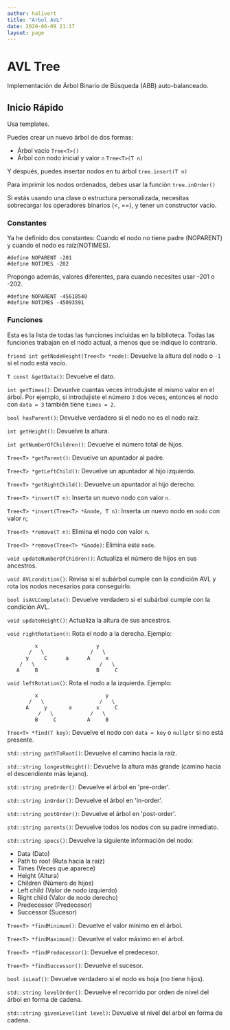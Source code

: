 ```yaml
---
author: halivert
title: "Árbol AVL"
date: 2020-06-09 21:17
layout: page
---
```



# AVL Tree
Implementación de Árbol Binario de Búsqueda (ABB) auto-balanceado.

## Inicio Rápido
  Usa templates.

  Puedes crear un nuevo árbol de dos formas:
  - Árbol vacío `Tree<T>()`
  - Árbol con nodo inicial y valor `n` `Tree<T>(T n)`

  Y después, puedes insertar nodos en tu árbol `tree.insert(T n)`

  Para imprimir los nodos ordenados, debes usar la función
  `tree.inOrder()`

  Si estás usando una clase o estructura personalizada, necesitas
  sobrecargar los operadores binarios (<, ==), y tener un constructor
  vacío.

### Constantes
  Ya he definido dos constantes: Cuando el nodo no tiene padre
  (NOPARENT) y cuando el nodo es raíz(NOTIMES).

  `#define NOPARENT -201`\
  `#define NOTIMES -202`

  Propongo además, valores diferentes, para cuando necesites usar -201 o
  -202.

  `#define NOPARENT -45618540`\
  `#define NOTIMES -45093591`

### Funciones
  Esta es la lista de todas las funciones incluidas en la biblioteca.
  Todas las funciones trabajan en el nodo actual, a menos que se indique
  lo contrario.

  `friend int getNodeHeight(Tree<T> *node)`: Devuelve la altura del nodo
  o `-1` si el nodo está vacío.

  `T const &getData()`: Devuelve el dato.

  `int getTimes()`: Devuelve cuantas veces introdujiste el mismo valor
  en el árbol. Por ejemplo, si introdujiste el número `3` dos veces,
  entonces el nodo con `data = 3` también tiene `times = 2`.

  `bool hasParent()`: Devuelve verdadero si el nodo no es el nodo raíz.

  `int getHeight()`: Devuelve la altura.

  `int getNumberOfChildren()`: Devuelve el número total de hijos.

  `Tree<T> *getParent()`: Devuelve un apuntador al padre.

  `Tree<T> *getLeftChild()`: Devuelve un apuntador al hijo izquierdo.

  `Tree<T> *getRightChild()`: Devuelve un apuntador al hijo derecho.

  `Tree<T> *insert(T n)`: Inserta un nuevo nodo con valor `n`.

  `Tree<T> *insert(Tree<T> *&node, T n)`: Inserta un nuevo nodo en
  `nodo` con valor `n`;

  `Tree<T> *remove(T n)`: Elimina el nodo con valor `n`.

  `Tree<T> *remove(Tree<T> *&node)`: Elimina este `node`.

  `void updateNumberOfChidren()`: Actualiza el número de hijos en sus
  ancestros.

  `void AVLcondition()`: Revisa si el subárbol cumple con la condición
  AVL y rota los nodos necesarios para conseguirlo.

  `bool isAVLComplete()`: Devuelve verdadero si el subárbol cumple con
  la condición AVL.

  `void updateHeight()`: Actualiza la altura de sus ancestros.

  `void rightRotation()`: Rota el nodo a la derecha.
  Ejemplo:
  ```
           x                   y
         /   \               /   \
        y     C      a      A     x
      /   \                     /   \
     A     B                   B     C
  ```

  `void leftRotation()`: Rota el nodo a la izquierda.
  Ejemplo:
  ```
           x                      y
         /   \                  /   \
        A     y       a        x     C
            /   \            /   \
           B     C          A     B
  ```

  `Tree<T> *find(T key)`: Devuelve el nodo con `data = key` o
  `nullptr` si no está presente.

  `std::string pathToRoot()`: Devuelve el camino hacia la raíz.

  `std::string longestHeight()`: Devuelve la altura más grande (camino
  hacia el descendiente más lejano).

  `std::string preOrder()`: Devuelve el árbol en 'pre-order'.

  `std::string inOrder()`: Devuelve el árbol en 'in-order'.

  `std::string postOrder()`: Devuelve el árbol en 'post-order'.

  `std::string parents()`: Devuelve todos los nodos con su padre
  inmediato.

  `std::string specs()`: Devuelve la siguiente información del nodo:
  - Data (Dato)
  - Path to root (Ruta hacia la raíz)
  - Times (Veces que aparece)
  - Height (Altura)
  - Children (Número de hijos)
  - Left child (Valor de nodo izquierdo)
  - Right child (Valor de nodo derecho)
  - Predecessor (Predecesor)
  - Successor (Sucesor)

  `Tree<T> *findMinimum()`: Devuelve el valor mínimo en el árbol.

  `Tree<T> *findMaximum()`: Devuelve el valor máximo en el árbol.

  `Tree<T> *findPredecessor()`: Devuelve el predecesor.

  `Tree<T> *findSuccessor()`: Devuelve el sucesor.

  `bool isLeaf()`: Devuelve verdadero si el nodo es hoja (no tiene
  hijos).

  `std::string levelOrder()`: Devuelve el recorrido por orden de nivel
  del árbol en forma de cadena.

  `std::string givenLevel(int level)`: Devuelve el nivel del arbol en
  forma de cadena.
